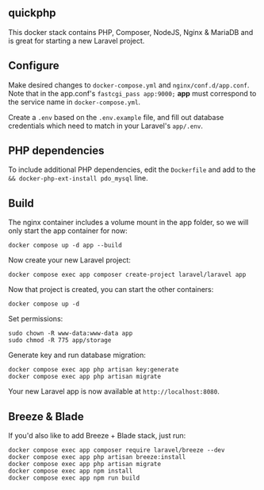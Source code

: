## quickphp

This docker stack contains PHP, Composer, NodeJS, Nginx & MariaDB and is great for starting a new Laravel project.

## Configure

Make desired changes to `docker-compose.yml` and `nginx/conf.d/app.conf`. Note that in the app.conf's `fastcgi_pass app:9000;` **app** must correspond to the service name in `docker-compose.yml`.

Create a `.env` based on the `.env.example` file, and fill out database credentials which need to match in your Laravel's `app/.env`.

## PHP dependencies

To include additional PHP dependencies, edit the `Dockerfile` and add to the `&& docker-php-ext-install pdo_mysql` line.

## Build

The nginx container includes a volume mount in the app folder, so we will only start the app container for now:

`docker compose up -d app --build`

Now create your new Laravel project:

`docker compose exec app composer create-project laravel/laravel app`

Now that project is created, you can start the other containers:

`docker compose up -d`

Set permissions:

```
sudo chown -R www-data:www-data app
sudo chmod -R 775 app/storage
```

Generate key and run database migration:

```
docker compose exec app php artisan key:generate
docker compose exec app php artisan migrate
```

Your new Laravel app is now available at `http://localhost:8080`.

## Breeze & Blade

If you'd also like to add Breeze + Blade stack, just run:

```
docker compose exec app composer require laravel/breeze --dev
docker compose exec app php artisan breeze:install
docker compose exec app php artisan migrate
docker compose exec app npm install
docker compose exec app npm run build
```